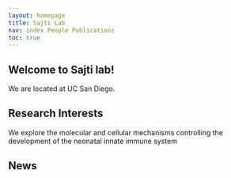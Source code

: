 ```yaml
---
layout: homepage
title: Sajti Lab
nav: index People Publications
toc: true
---
```


## Welcome to Sajti lab!

We are located at UC San Diego.

## Research Interests

We explore the molecular and cellular mechanisms controlling the development of the neonatal innate immune system

## News
